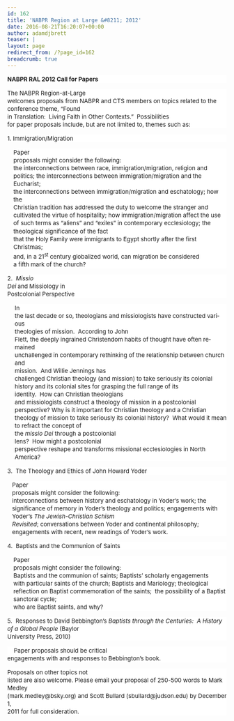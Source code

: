 ```yaml
---
id: 162
title: 'NABPR Region at Large &#8211; 2012'
date: 2016-08-21T16:20:07+00:00
author: adamdjbrett
teaser: |
layout: page
redirect_from: /?page_id=162
breadcrumb: true
---
```

<p style="line-height: 135%; background: white;">
  <b><span lang="EN-GB" style="font-size: 10.0pt; line-height: 135%;">NABPR RAL 2012 Call for Papers</span></b>
</p>

<p style="line-height: 135%; background: white;">
  <span lang="EN-GB" style="font-size: 10.0pt; line-height: 135%;">The NABPR Region-at-Large<br /> welcomes proposals from NABPR and CTS members on topics related to the<br /> conference theme, </span><span style="font-size: 10.0pt; line-height: 135%;">&#8220;Found<br /> in Translation:  Living Faith in Other Contexts.&#8221;  </span><span lang="EN-GB" style="font-size: 10.0pt; line-height: 135%;">Possibilities<br /> for paper proposals include, but are not limited to, themes such as:</span>
</p>

<p style="line-height: 135%; background: white;">
  <span lang="EN-GB" style="font-size: 10.0pt; line-height: 135%;">1. Immigration/Migration</span>
</p>

<p style="margin-left: 10.5pt; line-height: 135%; background: white;">
  <span lang="EN-GB" style="font-size: 10.0pt; line-height: 135%;">Paper<br /> proposals might consider the following:<br /> the interconnections between race, immigration/migration, religion and<br /> politics; the interconnections between immigration/migration and the Eucharist;<br /> the interconnections between immigration/migration and eschatology; how the<br /> Christian tradition has addressed the duty to welcome the stranger and<br /> cultivated the virtue of hospitality; how immigration/migration affect the use<br /> of such terms as “aliens” and “exiles” in contemporary ecclesiology;</span> <span style="font-size: 10.0pt; line-height: 135%;">the theological significance of the fact<br /> that the Holy Family were immigrants to Egypt shortly after the first Christmas;</span><span lang="EN-GB" style="font-size: 10.0pt; line-height: 135%;"><br /> and, in a 21<sup>st</sup> century globalized world, can migration be considered<br /> a fifth mark of the church?</span>
</p>

<p style="line-height: 135%; background: white;">
  <span lang="EN-GB" style="font-size: 10.0pt; line-height: 135%;">2.  <i>Missio<br /> Dei<b> </b></i>and<b><i> </i></b>Missiology in<br /> Postcolonial Perspective</span>
</p>

<p style="margin-left: 12.75pt; line-height: 135%; background: white;">
  <span lang="EN-GB" style="font-size: 10.0pt; line-height: 135%;">In<br /> the last decade or so, theologians and missiologists have constructed various<br /> theologies of mission.  According to John<br /> Flett, the deeply ingrained Christendom habits of thought have often remained<br /> unchallenged in contemporary rethinking of the relationship between church and<br /> mission.  And Willie Jennings has<br /> challenged Christian theology (and mission) to take seriously its colonial<br /> history and its colonial sites for grasping the full range of its<br /> identity.  How can Christian theologians<br /> and missiologists construct a theology of mission in a postcolonial<br /> perspective? Why is it important for Christian theology and a Christian<br /> theology of mission to take seriously its colonial history?  What would it mean to refract the concept of<br /> the <i>missio Dei</i> through a postcolonial<br /> lens?  How might a postcolonial<br /> perspective reshape and transforms missional ecclesiologies in North America?</span>
</p>

<p style="line-height: 135%; background: white;">
  <span lang="EN-GB" style="font-size: 10.0pt; line-height: 135%;">3.  The Theology and Ethics of John Howard Yoder</span>
</p>

<p style="margin-left: 8.25pt; line-height: 135%; background: white;">
  <span lang="EN-GB" style="font-size: 10.0pt; line-height: 135%;">Paper<br /> proposals might consider the following:<br /> interconnections between history and eschatology in Yoder’s work; the<br /> significance of memory in Yoder’s theology and politics; engagements with<br /> Yoder’s <i>The Jewish-Christian Schism<br /> Revisited</i>; conversations between Yoder and continental philosophy;<br /> engagements with recent, new readings of Yoder’s work. </span>
</p>

<p style="line-height: 135%; background: white;">
  <span lang="EN-GB" style="font-size: 10.0pt; line-height: 135%;">4.  Baptists and the Communion of Saints</span>
</p>

<p style="margin-left: 10.5pt; line-height: 135%; background: white;">
  <span lang="EN-GB" style="font-size: 10.0pt; line-height: 135%;">Paper<br /> proposals might consider the following:<br /> Baptists and the communion of saints; Baptists’ scholarly engagements<br /> with particular saints of the church; Baptists and Mariology; theological<br /> reflection on Baptist commemoration of the saints;  the possibility of a Baptist sanctoral cycle;<br /> who are Baptist saints, and why?</span>
</p>

<p style="line-height: 135%; background: white;">
  <span lang="EN-GB" style="font-size: 10.0pt; line-height: 135%;">5.  Responses to David Bebbington’s <i>Baptists through the Centuries:  A History of a Global People </i>(Baylor<br /> University Press, 2010)</span>
</p>

<p style="line-height: 135%; background: white;">
  <span lang="EN-GB" style="font-size: 10.0pt; line-height: 135%;">    Paper proposals should be critical<br /> engagements with and responses to Bebbington’s book.</span>
</p>

<p style="line-height: 135%; background: white;">
  <span lang="EN-GB" style="font-size: 10.0pt; line-height: 135%;">Proposals on other topics not<br /> listed are also welcome. Please email your proposal of 250-500 words to Mark Medley<br /> (mark.medley@bsky.org) and Scott Bullard (sbullard@judson.edu) by December 1,<br /> 2011 for full consideration.</span>
</p>

<span style="font-size: 10.0pt; line-height: 115%; font-family: Times New Roman;"> </span>
